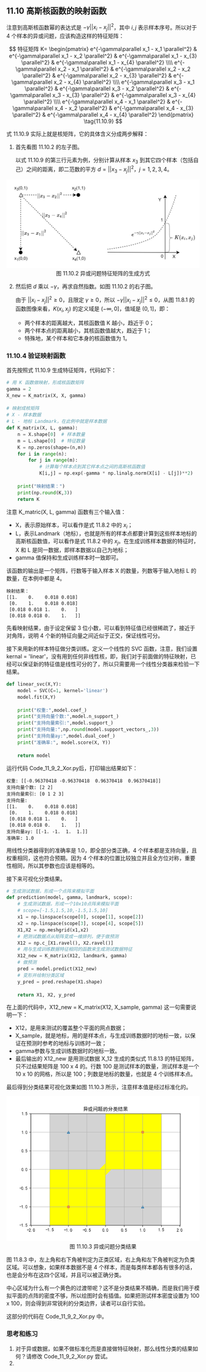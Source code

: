 
## 11.10 高斯核函数的映射函数

注意到高斯核函数幂的表达式是 $-\gamma||x_i - x_j||^2$，其中 $i,j$ 表示样本序号。所以对于 4 个样本的异或问题，应该构造这样的特征矩阵：

$$
特征矩阵 K=
\begin{pmatrix}
e^{-\gamma\parallel x_1 - x_1 \parallel^2} & e^{-\gamma\parallel x_1 - x_2 \parallel^2} & e^{-\gamma\parallel x_1 - x_{3} \parallel^2} & e^{-\gamma\parallel x_1 - x_{4} \parallel^2}
\\\\
e^{-\gamma\parallel x_2 - x_1 \parallel^2} & e^{-\gamma\parallel x_2 - x_2 \parallel^2} & e^{-\gamma\parallel x_2 - x_{3} \parallel^2} & e^{-\gamma\parallel x_2 - x_{4} \parallel^2}
\\\\
e^{-\gamma\parallel x_3 - x_1 \parallel^2} & e^{-\gamma\parallel x_3 - x_2 \parallel^2} & e^{-\gamma\parallel x_3 - x_{3} \parallel^2} & e^{-\gamma\parallel x_3 - x_{4} \parallel^2}
\\\\
e^{-\gamma\parallel x_4 - x_1 \parallel^2} & e^{-\gamma\parallel x_4 - x_2 \parallel^2} & e^{-\gamma\parallel x_4 - x_{3} \parallel^2} & e^{-\gamma\parallel x_4 - x_{4} \parallel^2}
\end{pmatrix}
\tag{11.10.9}
$$

式 11.10.9 实际上就是核矩阵，它的具体含义分成两步解释：
1. 首先看图 11.10.2 的左子图。

    以式 11.10.9 的第三行元素为例，分别计算从样本 $x_3$ 到其它四个样本（包括自己）之间的距离，即二范数的平方 $d=||x_3-x_j||^2，j=1,2,3,4$。

<img src="./images/11-9-2.png" />

<center>图 11.10.2 异或问题特征矩阵的生成方式</center>


2. 然后把 $d$ 乘以 $-\gamma$，再求自然指数。如图 11.10.2 的右子图。

    由于 $||x_i-x_j||^2 \ge 0$，且限定 $\gamma \ge 0$，所以 $-\gamma ||x_i-x_j||^2 \le 0$，从图 11.8.1 的函数图像来看，$K(x_i,x_j)$ 的定义域是 $(-\infty,0]$，值域是 $(0,1]$，即：

   - 两个样本的距离越大，其核函数值 K 越小，趋近于 0；
   - 两个样本点的距离越小，其核函数值越大，趋近于 1；
   - 特殊地，某个样本和它本身的核函数值为 1。


### 11.10.4 验证映射函数

首先按照式 11.10.9 生成特征矩阵，代码如下：

```python
# 用 K 函数做映射，形成核函数矩阵
gamma = 2
X_new = K_matrix(X, X, gamma)

# 映射成核矩阵
# X - 样本数据
# L - 地标 Landmark，在此例中就是样本数据
def K_matrix(X, L, gamma):
    n = X.shape[0]  # 样本数量
    m = L.shape[0]  # 特征数量
    K = np.zeros(shape=(n,m))
    for i in range(n):
        for j in range(m):
            # 计算每个样本点到其它样本点之间的高斯核函数值
            K[i,j] = np.exp(-gamma * np.linalg.norm(X[i] - L[j])**2)

    print("映射结果：")
    print(np.round(K,3))
    return K   
```

注意 K_matric(X, L, gamma) 函数有三个输入值：
- X，表示原始样本，可以看作是式 11.8.2 中的 $x_i$；
- L，表示Landmark（地标），也就是所有的样本点都要计算到这些样本地标的高斯核函数值，可以看作是式 11.8.2 中的 $x_j$。在生成训练样本数据的特征时，X 和 L 是同一数据，即样本数据以自己为地标；
- gamma 值保持和生成训练样本时一致即可。

该函数的输出是一个矩阵，行数等于输入样本 X 的数量，列数等于输入地标 L 的数量，在本例中都是 4。

```
映射结果：
[[1.    0.    0.018 0.018]
 [0.    1.    0.018 0.018]
 [0.018 0.018 1.    0.   ]
 [0.018 0.018 0.    1.   ]]
```
先看映射结果，由于设定保留 3 位小数，可以看到特征值已经很稀疏了，接近于对角阵，说明 4 个新的特征向量之间近似于正交，保证线性可分。

接下来用新的样本特征做分类训练。定义一个线性的 SVC 函数，注意，我们设置 kernal = 'linear'，没有用到任何非线性核，即，我们对于前面做的特征映射，已经可以保证新的特征值是线性可分的了，所以只需要用一个线性分类器来检验一下结果。

```python
def linear_svc(X,Y):
    model = SVC(C=1, kernel='linear')
    model.fit(X,Y)

    print("权重:",model.coef_)
    print("支持向量个数:",model.n_support_)
    print("支持向量索引:",model.support_)
    print("支持向量:",np.round(model.support_vectors_,3))
    print("支持向量ay:",model.dual_coef_)
    print("准确率:", model.score(X, Y))

    return model
```

运行代码 Code_11_9_2_Xor.py后，打印输出结果如下：

```
权重: [[-0.96370418 -0.96370418  0.96370418  0.96370418]]
支持向量个数: [2 2]
支持向量索引: [0 1 2 3]
支持向量: 
[[1.    0.    0.018 0.018]
 [0.    1.    0.018 0.018]
 [0.018 0.018 1.    0.   ]
 [0.018 0.018 0.    1.   ]]
支持向量ay: [[-1. -1.  1.  1.]]
准确率: 1.0
```

用线性分类器得到的准确率是 1.0，即全部分类正确，4 个样本都是支持向量，且权重相同，这也符合预期。因为 4 个样本的位置比较独立并且全方位对称，重要性相同，所以其参数也应该是相等的。

接下来可视化分类结果。

```python
# 生成测试数据，形成一个点阵来模拟平面
def prediction(model, gamma, landmark, scope):
    # 生成测试数据，形成一个10x10点阵来模拟平面
    # scope=[-1.5,1.5,10,-1.5,1.5,10]
    x1 = np.linspace(scope[0], scope[1], scope[2])
    x2 = np.linspace(scope[3], scope[4], scope[5])
    X1,X2 = np.meshgrid(x1,x2)
    # 把测试数据点从矩阵变成一维排列，便于做预测
    X12 = np.c_[X1.ravel(), X2.ravel()]
    # 用与生成训练数据特征相同的函数来生成测试数据特征
    X12_new = K_matrix(X12, landmark, gamma)
    # 做预测
    pred = model.predict(X12_new)
    # 变形并绘制分类区域
    y_pred = pred.reshape(X1.shape)

    return X1, X2, y_pred
```

在上面的代码中，X12_new = K_matrix(X12, X_sample, gamma) 这一句需要说明一下：
- X12，是用来测试的覆盖整个平面的网点数据；
- X_sample，就是地标，用的是样本点，与生成训练数据时的地标一致，以保证在预测时参考的地标与训练时一致；
- gamma参数与生成训练数据时的地标一致。
- 最后输出的 X12_new 是用测试数据 X_12 生成的类似式 11.8.13 的特征矩阵，只不过结果矩阵是 100 x 4 的。行数 100 是测试样本的数量，测试样本是一个 10 x 10 的网格，所以是 100；列数是地标的数量，也就是 4 个训练样本点。

最后得到分类结果可视化效果如图 11.10.3 所示，注意样本值是经过标准化的。

<img src="./images/11-9-3.png" />

<center>图 11.10.3 异或问题分类结果</center>

图 11.8.3 中，左上角和右下角被判定为正类区域，右上角和左下角被判定为负类区域。可以想象，如果样本数据不是 4 个样本，而是每类样本都各有很多的话，也是会分布在这四个区域，并且可以被正确分类。

中心区域为什么有一个黄色的过渡带呢？这不是分类结果不精确，而是我们用于模拟平面的点阵的密度不够，所以绘图时会有插值。如果把测试样本密度设置为 100 x 100，则会得到非常锐利的分类边界，读者可以自行实验。

这部分的代码在 Code_11_9_2_Xor.py 中。

### 思考和练习

1. 对于异或数据，如果不做标准化而是直接做特征映射，那么线性分类的结果如何？请修改 Code_11_9_2_Xor.py 尝试。
2. 
